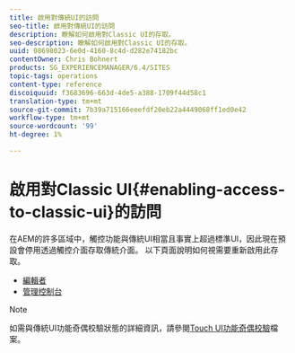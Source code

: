 ```yaml
---
title: 啟用對傳統UI的訪問
seo-title: 啟用對傳統UI的訪問
description: 瞭解如何啟用對Classic UI的存取。
seo-description: 瞭解如何啟用對Classic UI的存取。
uuid: 08698023-6e0d-4160-8c4d-d282e74182bc
contentOwner: Chris Bohnert
products: SG_EXPERIENCEMANAGER/6.4/SITES
topic-tags: operations
content-type: reference
discoiquuid: f3683696-663d-4de5-a388-1709f44d58c1
translation-type: tm+mt
source-git-commit: 7b39a715166eeefdf20eb22a4449068ff1ed0e42
workflow-type: tm+mt
source-wordcount: '99'
ht-degree: 1%

---
```



# 啟用對Classic UI{#enabling-access-to-classic-ui}的訪問

在AEM的許多區域中，觸控功能與傳統UI相當且事實上超過標準UI，因此現在預設會停用透過觸控介面存取傳統介面。 以下頁面說明如何視需要重新啟用此存取。

* [編輯者](/help/sites-administering/enable-classic-ui-editor.md)
* [管理控制台](/help/sites-administering/enable-classic-ui-admin.md)

>[!NOTE]
>
>如需與傳統UI功能奇偶校驗狀態的詳細資訊，請參閱[Touch UI功能奇偶校驗](/help/release-notes/touch-ui-features-status.md)檔案。

